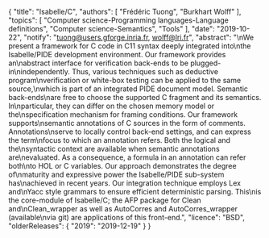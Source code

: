 {
    "title": "Isabelle/C",
    "authors": [
        "Frédéric Tuong",
        "Burkhart Wolff"
    ],
    "topics": [
        "Computer science-Programming languages-Language definitions",
        "Computer science-Semantics",
        "Tools"
    ],
    "date": "2019-10-22",
    "notify": "tuong@users.gforge.inria.fr, wolff@lri.fr",
    "abstract": "\nWe present a framework for C code in C11 syntax deeply integrated into\nthe Isabelle/PIDE development environment. Our framework provides an\nabstract interface for verification back-ends to be plugged-in\nindependently. Thus, various techniques such as deductive program\nverification or white-box testing can be applied to the same source,\nwhich is part of an integrated PIDE document model. Semantic back-ends\nare free to choose the supported C fragment and its semantics. In\nparticular, they can differ on the chosen memory model or the\nspecification mechanism for framing conditions. Our framework supports\nsemantic annotations of C sources in the form of comments. Annotations\nserve to locally control back-end settings, and can express the term\nfocus to which an annotation refers. Both the logical and the\nsyntactic context are available when semantic annotations are\nevaluated. As a consequence, a formula in an annotation can refer both\nto HOL or C variables. Our approach demonstrates the degree of\nmaturity and expressive power the Isabelle/PIDE sub-system has\nachieved in recent years. Our integration technique employs Lex and\nYacc style grammars to ensure efficient deterministic parsing.  This\nis the core-module of Isabelle/C; the AFP package for Clean and\nClean_wrapper as well as AutoCorres and AutoCorres_wrapper (available\nvia git) are applications of this front-end.",
    "licence": "BSD",
    "olderReleases": {
        "2019": "2019-12-19"
    }
}